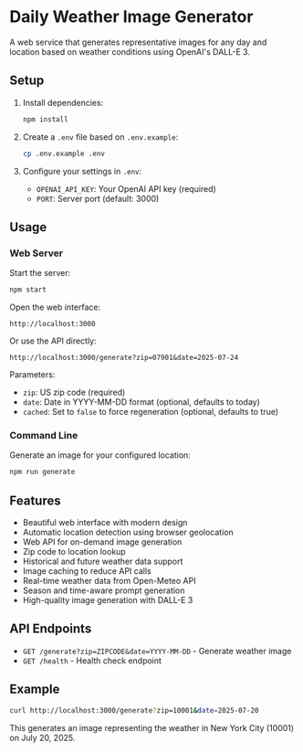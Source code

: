 # Daily Weather Image Generator

A web service that generates representative images for any day and location based on weather conditions using OpenAI's DALL-E 3.

## Setup

1. Install dependencies:
   ```bash
   npm install
   ```

2. Create a `.env` file based on `.env.example`:
   ```bash
   cp .env.example .env
   ```

3. Configure your settings in `.env`:
   - `OPENAI_API_KEY`: Your OpenAI API key (required)
   - `PORT`: Server port (default: 3000)

## Usage

### Web Server

Start the server:
```bash
npm start
```

Open the web interface:
```
http://localhost:3000
```

Or use the API directly:
```
http://localhost:3000/generate?zip=07901&date=2025-07-24
```

Parameters:
- `zip`: US zip code (required)
- `date`: Date in YYYY-MM-DD format (optional, defaults to today)
- `cached`: Set to `false` to force regeneration (optional, defaults to true)

### Command Line

Generate an image for your configured location:
```bash
npm run generate
```

## Features

- Beautiful web interface with modern design
- Automatic location detection using browser geolocation
- Web API for on-demand image generation
- Zip code to location lookup
- Historical and future weather data support
- Image caching to reduce API calls
- Real-time weather data from Open-Meteo API
- Season and time-aware prompt generation
- High-quality image generation with DALL-E 3

## API Endpoints

- `GET /generate?zip=ZIPCODE&date=YYYY-MM-DD` - Generate weather image
- `GET /health` - Health check endpoint

## Example

```bash
curl http://localhost:3000/generate?zip=10001&date=2025-07-20
```

This generates an image representing the weather in New York City (10001) on July 20, 2025.